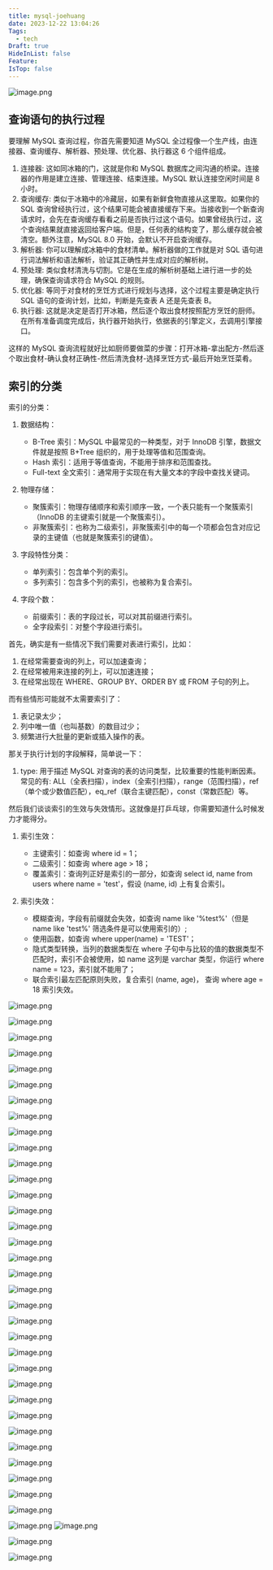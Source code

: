 ```yaml
---
title: mysql-joehuang
date: 2023-12-22 13:04:26
Tags:
  - tech
Draft: true
HideInList: false
Feature: 
IsTop: false
---
```


![image.png](https://bestkxt.oss-cn-guangzhou.aliyuncs.com/img/202312221305083.png)

## 查询语句的执行过程

要理解 MySQL 查询过程，你首先需要知道 MySQL 全过程像一个生产线，由连接器、查询缓存、解析器、预处理、优化器、执行器这 6 个组件组成。

1. 连接器: 这如同冰箱的门，这就是你和 MySQL 数据库之间沟通的桥梁。连接器的作用是建立连接、管理连接、结束连接。MySQL 默认连接空闲时间是 8 小时。
2. 查询缓存: 类似于冰箱中的冷藏层，如果有新鲜食物直接从这里取。如果你的 SQL 查询曾经执行过，这个结果可能会被直接缓存下来。当接收到一个新查询请求时，会先在查询缓存看看之前是否执行过这个语句。如果曾经执行过，这个查询结果就直接返回给客户端。但是，任何表的结构变了，那么缓存就会被清空。额外注意，MySQL 8.0 开始，会默认不开启查询缓存。
3. 解析器: 你可以理解成冰箱中的食材清单。解析器做的工作就是对 SQL 语句进行词法解析和语法解析，验证其正确性并生成对应的解析树。
4. 预处理: 类似食材清洗与切割。它是在生成的解析树基础上进行进一步的处理，确保查询请求符合 MySQL 的规则。
5. 优化器: 等同于对食材的烹饪方式进行规划与选择，这个过程主要是确定执行 SQL 语句的查询计划，比如，判断是先查表 A 还是先查表 B。
6. 执行器: 这就是决定是否打开冰箱，然后逐个取出食材按照配方烹饪的厨师。在所有准备调度完成后，执行器开始执行，依据表的引擎定义，去调用引擎接口。

这样的 MySQL 查询流程就好比如厨师要做菜的步骤：打开冰箱-拿出配方-然后逐个取出食材-确认食材正确性-然后清洗食材-选择烹饪方式-最后开始烹饪菜肴。

## 索引的分类

索引的分类：

1. 数据结构：

   - B-Tree 索引：MySQL 中最常见的一种类型，对于 InnoDB 引擎，数据文件就是按照 B+Tree 组织的，用于处理等值和范围查询。
   - Hash 索引：适用于等值查询，不能用于排序和范围查找。
   - Full-text 全文索引：通常用于实现在有大量文本的字段中查找关键词。

2. 物理存储：

   - 聚簇索引：物理存储顺序和索引顺序一致，一个表只能有一个聚簇索引（InnoDB 的主键索引就是一个聚簇索引）。
   - 非聚簇索引：也称为二级索引，非聚簇索引中的每一个项都会包含对应记录的主键值（也就是聚簇索引的键值）。

3. 字段特性分类：

   - 单列索引：包含单个列的索引。
   - 多列索引：包含多个列的索引，也被称为复合索引。

4. 字段个数：

   - 前缀索引：表的字段过长，可以对其前缀进行索引。
   - 全字段索引：对整个字段进行索引。




首先，确实是有一些情况下我们需要对表进行索引，比如：

1. 在经常需要查询的列上，可以加速查询；
2. 在经常被用来连接的列上，可以加速连接；
3. 在经常出现在 WHERE、GROUP BY、ORDER BY 或 FROM 子句的列上。

而有些情形可能就不太需要索引了：

1. 表记录太少；
2. 列中唯一值（也叫基数）的数目过少；
3. 频繁进行大批量的更新或插入操作的表。

那关于执行计划的字段解释，简单说一下：

1. type: 用于描述 MySQL 对查询的表的访问类型，比较重要的性能判断因素。常见的有: ALL（全表扫描），index（全索引扫描），range（范围扫描），ref（单个或少数值匹配），eq_ref（联合主键匹配），const（常数匹配）等。

然后我们谈谈索引的生效与失效情形。这就像是打乒乓球，你需要知道什么时候发力才能得分。

1. 索引生效：

   - 主键索引：如查询 where id = 1；
   - 二级索引：如查询 where age > 18；
   - 覆盖索引：查询列正好是索引的一部分，如查询 select id, name from users where name = 'test'，假设 (name, id) 上有复合索引。

2. 索引失效：

   - 模糊查询，字段有前缀就会失效，如查询 name like '%test%'（但是 name like 'test%' 筛选条件是可以使用索引的）;
   - 使用函数，如查询 where upper(name) = 'TEST'；
   - 隐式类型转换，当列的数据类型在 where 子句中与比较的值的数据类型不匹配时，索引不会被使用，如 name 这列是 varchar 类型，你运行 where name = 123，索引就不能用了；
   - 联合索引最左匹配原则失败，复合索引 (name, age)， 查询 where age = 18 索引失效。

![image.png](https://bestkxt.oss-cn-guangzhou.aliyuncs.com/img/202312221305313.png)

![image.png](https://bestkxt.oss-cn-guangzhou.aliyuncs.com/img/202312221307578.png)

![image.png](https://bestkxt.oss-cn-guangzhou.aliyuncs.com/img/202312221307333.png)

![image.png](https://bestkxt.oss-cn-guangzhou.aliyuncs.com/img/202312221308274.png)

![image.png](https://bestkxt.oss-cn-guangzhou.aliyuncs.com/img/202312221307100.png)

![image.png](https://bestkxt.oss-cn-guangzhou.aliyuncs.com/img/202312221315071.png)

![image.png](https://bestkxt.oss-cn-guangzhou.aliyuncs.com/img/202312221316521.png)

![image.png](https://bestkxt.oss-cn-guangzhou.aliyuncs.com/img/202312221317076.png)

![image.png](https://bestkxt.oss-cn-guangzhou.aliyuncs.com/img/202312221317074.png)

![image.png](https://bestkxt.oss-cn-guangzhou.aliyuncs.com/img/202312221318323.png)

![image.png](https://bestkxt.oss-cn-guangzhou.aliyuncs.com/img/202312221319171.png)

![image.png](https://bestkxt.oss-cn-guangzhou.aliyuncs.com/img/202312221319907.png)

![image.png](https://bestkxt.oss-cn-guangzhou.aliyuncs.com/img/202312221320451.png)

![image.png](https://bestkxt.oss-cn-guangzhou.aliyuncs.com/img/202312221320182.png)

![image.png](https://bestkxt.oss-cn-guangzhou.aliyuncs.com/img/202312221322019.png)

![image.png](https://bestkxt.oss-cn-guangzhou.aliyuncs.com/img/202312221323974.png)

![image.png](https://bestkxt.oss-cn-guangzhou.aliyuncs.com/img/202312221323726.png)

![image.png](https://bestkxt.oss-cn-guangzhou.aliyuncs.com/img/202312221323060.png)

![image.png](https://bestkxt.oss-cn-guangzhou.aliyuncs.com/img/202312221324465.png)

![image.png](https://bestkxt.oss-cn-guangzhou.aliyuncs.com/img/202312221324860.png)

![image.png](https://bestkxt.oss-cn-guangzhou.aliyuncs.com/img/202312221325412.png)

![image.png](https://bestkxt.oss-cn-guangzhou.aliyuncs.com/img/202312221326108.png)

![image.png](https://bestkxt.oss-cn-guangzhou.aliyuncs.com/img/202312221325058.png)

![image.png](https://bestkxt.oss-cn-guangzhou.aliyuncs.com/img/202312221327839.png)

![image.png](https://bestkxt.oss-cn-guangzhou.aliyuncs.com/img/202312221327522.png)

![image.png](https://bestkxt.oss-cn-guangzhou.aliyuncs.com/img/202312221328764.png)

![image.png](https://bestkxt.oss-cn-guangzhou.aliyuncs.com/img/202312221328148.png)

![image.png](https://bestkxt.oss-cn-guangzhou.aliyuncs.com/img/202312221328855.png)

![image.png](https://bestkxt.oss-cn-guangzhou.aliyuncs.com/img/202312221329560.png)

![image.png](https://bestkxt.oss-cn-guangzhou.aliyuncs.com/img/202312221329908.png)

![image.png](https://bestkxt.oss-cn-guangzhou.aliyuncs.com/img/202312221329520.png)

![image.png](https://bestkxt.oss-cn-guangzhou.aliyuncs.com/img/202312221330780.png)

![image.png](https://bestkxt.oss-cn-guangzhou.aliyuncs.com/img/202312221330562.png)

![image.png](https://bestkxt.oss-cn-guangzhou.aliyuncs.com/img/202312221331217.png)
![image.png](https://bestkxt.oss-cn-guangzhou.aliyuncs.com/img/202312221332447.png)

![image.png](https://bestkxt.oss-cn-guangzhou.aliyuncs.com/img/202312221332282.png)

![image.png](https://bestkxt.oss-cn-guangzhou.aliyuncs.com/img/202312221333594.png)

<!--more-->

